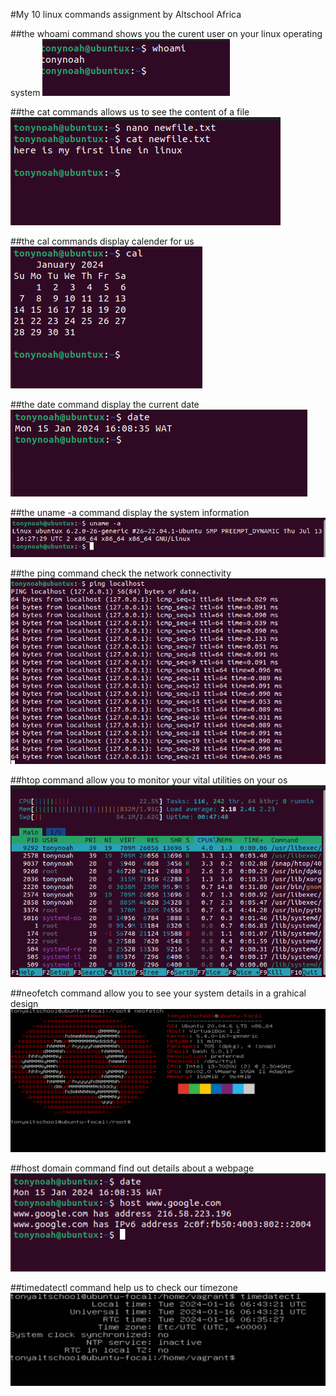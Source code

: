 #My 10 linux commands assignment by Altschool Africa

##the whoami command shows you the curent user on your linux operating system
![whoami](current%20user.PNG)

##the cat commands allows us to see the content of a file
![cat](cat%20allows%20you%20to%20access%20the%20content.PNG)

##the cal commands display calender for us
![cal](display%20calculator.PNG)

##the date command display the current date
![date](display%20current%20date.PNG)

##the uname -a command display the system information
![uname -a](display%20system%20info.PNG)

##the ping command check the network connectivity
![ping](ping%20check%20system%20network%20connectivity.PNG)

##htop command allow you to monitor your vital utilities on your os
![htop](htop%20allows%20you%20to%20monitor%20system%20vital%20utilities.PNG)

##neofetch command allow you to see your system details in a grahical design
![neofetch](display%20%20graphical%20info%20about%20your%20system.PNG)

##host domain command find out details about a webpage
![host](find%20out%20details%20about%20webpage.PNG)

##timedatectl command help us to check our timezone
![timedatectl](to%20check%20timezone.PNG)